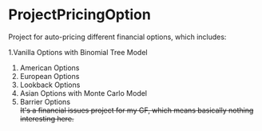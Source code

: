 # ProjectPricingOption
Project for auto-pricing different financial options, which includes:  

1.Vanilla Options with Binomial Tree Model  
  1. American Options  
  2. European Options  
2. Lookback Options  
3. Asian Options with Monte Carlo Model  
4. Barrier Options  
~~It's a financial issues project for my GF, which means basically nothing interesting here.~~
